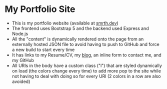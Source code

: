 # My Portfolio Site
- This is my portfolio website (available at [smrth.dev](https://www.smrth.dev))
- The frontend uses Bootstrap 5 and the backend used Express and Node.js
- All the "content" is dynamically rendered onto the page from an externally hosted JSON file to avoid having to push to GitHub and force a new build to start every time
- It has links to my Resume/CV, my [blog](https://dev.to/httpsamc), an inline form to contact me, and my GitHub
- All URIs in the body have a custom class ("l") that are styled dynamically on load (the colors change every time) to add more pop to the site while not having to deal with doing so for every URI (2 colors in a row are also avoided)